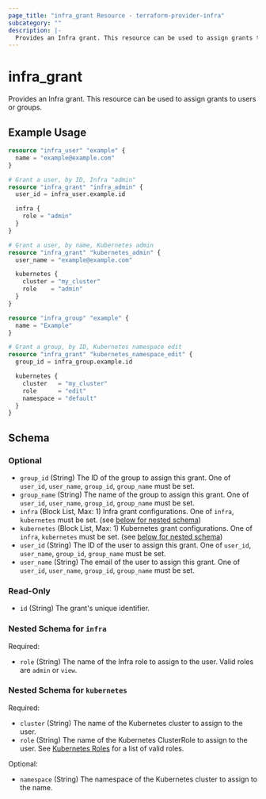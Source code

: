 ```yaml
---
page_title: "infra_grant Resource - terraform-provider-infra"
subcategory: ""
description: |-
  Provides an Infra grant. This resource can be used to assign grants to users or groups.
---
```


# infra_grant

Provides an Infra grant. This resource can be used to assign grants to users or groups.

## Example Usage

```terraform
resource "infra_user" "example" {
  name = "example@example.com"
}

# Grant a user, by ID, Infra "admin"
resource "infra_grant" "infra_admin" {
  user_id = infra_user.example.id

  infra {
    role = "admin"
  }
}

# Grant a user, by name, Kubernetes admin
resource "infra_grant" "kubernetes_admin" {
  user_name = "example@example.com"

  kubernetes {
    cluster = "my_cluster"
    role    = "admin"
  }
}

resource "infra_group" "example" {
  name = "Example"
}

# Grant a group, by ID, Kubernetes namespace edit
resource "infra_grant" "kubernetes_namespace_edit" {
  group_id = infra_group.example.id

  kubernetes {
    cluster   = "my_cluster"
    role      = "edit"
    namespace = "default"
  }
}
```

<!-- schema generated by tfplugindocs -->
## Schema

### Optional

- `group_id` (String) The ID of the group to assign this grant. One of `user_id`, `user_name`, `group_id`, `group_name` must be set.
- `group_name` (String) The name of the group to assign this grant. One of `user_id`, `user_name`, `group_id`, `group_name` must be set.
- `infra` (Block List, Max: 1) Infra grant configurations. One of `infra`, `kubernetes` must be set. (see [below for nested schema](#nestedblock--infra))
- `kubernetes` (Block List, Max: 1) Kubernetes grant configurations. One of `infra`, `kubernetes` must be set. (see [below for nested schema](#nestedblock--kubernetes))
- `user_id` (String) The ID of the user to assign this grant. One of `user_id`, `user_name`, `group_id`, `group_name` must be set.
- `user_name` (String) The email of the user to assign this grant. One of `user_id`, `user_name`, `group_id`, `group_name` must be set.

### Read-Only

- `id` (String) The grant's unique identifier.

<a id="nestedblock--infra"></a>
### Nested Schema for `infra`

Required:

- `role` (String) The name of the Infra role to assign to the user. Valid roles are `admin` or `view`.


<a id="nestedblock--kubernetes"></a>
### Nested Schema for `kubernetes`

Required:

- `cluster` (String) The name of the Kubernetes cluster to assign to the user.
- `role` (String) The name of the Kubernetes ClusterRole to assign to the user. See [Kubernetes Roles](https://infrahq.com/docs/integrations/kubernetes#roles) for a list of valid roles.

Optional:

- `namespace` (String) The namespace of the Kubernetes cluster to assign to the name.


